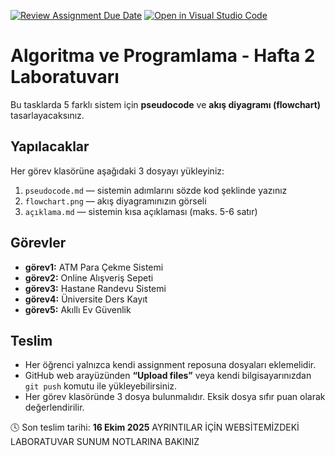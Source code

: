 [![Review Assignment Due Date](https://classroom.github.com/assets/deadline-readme-button-22041afd0340ce965d47ae6ef1cefeee28c7c493a6346c4f15d667ab976d596c.svg)](https://classroom.github.com/a/1asGNMp2)
[![Open in Visual Studio Code](https://classroom.github.com/assets/open-in-vscode-2e0aaae1b6195c2367325f4f02e2d04e9abb55f0b24a779b69b11b9e10269abc.svg)](https://classroom.github.com/online_ide?assignment_repo_id=21117717&assignment_repo_type=AssignmentRepo)
# Algoritma ve Programlama - Hafta 2 Laboratuvarı
Bu tasklarda 5 farklı sistem için **pseudocode** ve **akış diyagramı (flowchart)** tasarlayacaksınız.

## Yapılacaklar
Her görev klasörüne aşağıdaki 3 dosyayı yükleyiniz:
1. `pseudocode.md` — sistemin adımlarını sözde kod şeklinde yazınız  
2. `flowchart.png` — akış diyagramınızın görseli  
3. `açıklama.md` — sistemin kısa açıklaması (maks. 5-6 satır)

## Görevler
- **görev1:** ATM Para Çekme Sistemi  
- **görev2:** Online Alışveriş Sepeti  
- **görev3:** Hastane Randevu Sistemi  
- **görev4:** Üniversite Ders Kayıt  
- **görev5:** Akıllı Ev Güvenlik  

## Teslim
- Her öğrenci yalnızca kendi assignment reposuna dosyaları eklemelidir.  
- GitHub web arayüzünden **“Upload files”** veya kendi bilgisayarınızdan `git push` komutu ile yükleyebilirsiniz.  
- Her görev klasöründe 3 dosya bulunmalıdır. Eksik dosya sıfır puan olarak değerlendirilir.

🕓 Son teslim tarihi: **16 Ekim 2025**
 AYRINTILAR İÇİN WEBSİTEMİZDEKİ LABORATUVAR SUNUM NOTLARINA BAKINIZ
